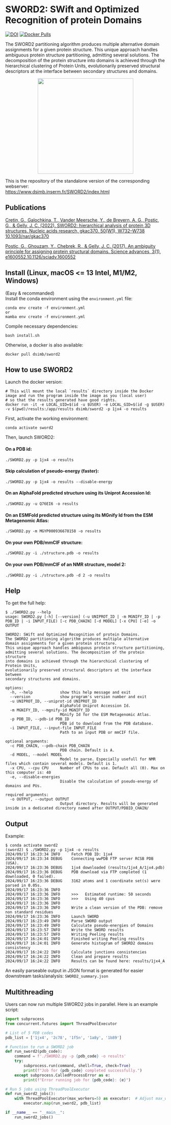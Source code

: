 # SWORD2: SWift and Optimized Recognition of protein Domains

[![DOI](https://zenodo.org/badge/518046197.svg)](https://zenodo.org/badge/latestdoi/518046197)
[![Docker Pulls](https://img.shields.io/docker/pulls/dsimb/sword2.svg)](https://hub.docker.com/r/dsimb/sword2)


The SWORD2 partitioning algorithm produces multiple alternative domain assignments for a given protein structure. This unique approach handles ambiguous protein structure partitioning, admitting several solutions. The decomposition of the protein structure into domains is achieved through the hierarchical clustering of Protein Units, evolutionarily preserved structural descriptors at the interface between secondary structures and domains.

<p align="center">
<picture>
  <source media="(prefers-color-scheme: dark)" srcset="https://user-images.githubusercontent.com/25644865/181113256-4c2e9740-014f-4d57-91d0-f5beaf7d51d3.png" width="300">
  <img alt="" src="https://user-images.githubusercontent.com/25644865/181106191-e97f1ace-fb93-41d1-a4f0-6a84b7fcc2a1.png" width="300">
</picture>
</p>

This is the repository of the standalone version of the corresponding webserver:  
https://www.dsimb.inserm.fr/SWORD2/index.html



## Publications

[Cretin, G., Galochkina, T., Vander Meersche, Y., de Brevern, A. G., Postic, G., & Gelly, J. C. (2022).
SWORD2: hierarchical analysis of protein 3D structures. Nucleic acids research, gkac370.
50(W1), W732–W738 10.1093/nar/gkac370](https://doi.org/10.1093/nar/gkac370)

[Postic, G., Ghouzam, Y., Chebrek, R., & Gelly, J. C. (2017).
An ambiguity principle for assigning protein structural domains.
Science advances, 3(1), e1600552.10.1126/sciadv.1600552](https://doi.org/10.1126/sciadv.1600552)



## Install (Linux, macOS <= 13 Intel, M1/M2, Windows)

(Easy & recommanded)  
Install the conda environment using the `environment.yml` file:
```
conda env create -f environment.yml
or
mamba env create -f environment.yml
```

Compile necessary dependencies:
```
bash install.sh
```

Otherwise, a docker is also available:
```
docker pull dsimb/sword2
```

## How to use SWORD2

Launch the docker version:
```
# This will mount the local `results` directory inside the Docker image and run the program inside the image as you (local user)
# so that the results generated have good rights.
docker run -it -e LOCAL_UID=$(id -u $USER) -e LOCAL_GID=$(id -g $USER) -v $(pwd)/results:/app/results dsimb/sword2 -p 1jx4 -o results
```

First, activate the working environment:
```
conda activate sword2
```

Then, launch SWORD2:

#### On a PDB id:
```
./SWORD2.py -p 1jx4 -o results
```

#### Skip calculation of pseudo-energy (faster):
```
./SWORD2.py -p 1jx4 -o results --disable-energy
```

#### On an AlphaFold predicted structure using its Uniprot Accession Id:
```
./SWORD2.py -u Q76EI6 -o results
```

#### On an ESMFold predicted structure using its MGnify Id from the ESM Metagenomic Atlas:
```
./SWORD2.py -m MGYP000936678158 -o results
```

#### On your own PDB/mmCIF structure:
```
./SWORD2.py -i ./structure.pdb -o results
```

#### On your own PDB/mmCIF of an NMR structure, model 2:
```
./SWORD2.py -i ./structure.pdb -d 2 -o results
```

## Help

To get the full help:
```console
$ ./SWORD2.py --help
usage: SWORD2.py [-h] [--version] (-u UNIPROT_ID | -m MGNIFY_ID | -p PDB_ID | -i INPUT_FILE) [-c PDB_CHAIN] [-d MODEL] [-x CPU] [-e] -o OUTPUT

SWORD2: SWift and Optimized Recognition of protein Domains.
The SWORD2 partitioning algorithm produces multiple alternative
domain assignments for a given protein structure.
This unique approach handles ambiguous protein structure partitioning,
admitting several solutions. The decomposition of the protein structure
into domains is achieved through the hierarchical clustering of Protein Units,
evolutionarily preserved structural descriptors at the interface between
secondary structures and domains.

options:
  -h, --help            show this help message and exit
  --version             show program's version number and exit
  -u UNIPROT_ID, --uniprot-id UNIPROT_ID
                        AlphaFold Uniprot Accession Id.
  -m MGNIFY_ID, --mgnify-id MGNIFY_ID
                        MGnify Id for the ESM Metagenomic Atlas.
  -p PDB_ID, --pdb-id PDB_ID
                        PDB id to download from the PDB database.
  -i INPUT_FILE, --input-file INPUT_FILE
                        Path to an input PDB or mmCIF file.

optional arguments:
  -c PDB_CHAIN, --pdb-chain PDB_CHAIN
                        PDB chain. Default is A.
  -d MODEL, --model MODEL
                        Model to parse. Especially usefull for NMR files which contain several models. Default is 1.
  -x CPU, --cpu CPU     Number of CPUs to use. Default all (0). Max on this computer is: 40
  -e, --disable-energies
                        Disable the calculation of pseudo-energy of domains and PUs.

required arguments:
  -o OUTPUT, --output OUTPUT
                        Output directory. Results will be generated inside in a dedicated directory named after OUTPUT/PDBID_CHAIN/
```


## Output

Example:
```
$ conda activate sword2
(sword2) $ ./SWORD2.py -p 1jx4 -o results
2024/09/17 16:23:34 INFO     Fetch PDB ID: 1jx4
2024/09/17 16:23:34 DEBUG    Connecting wwPDB FTP server RCSB PDB (USA).
2024/09/17 16:23:36 DEBUG    1jx4 downloaded (results/1jx4_A/1jx4.pdb)
2024/09/17 16:23:36 DEBUG    PDB download via FTP completed (1 downloaded, 0 failed).
2024/09/17 16:23:36 DEBUG    3162 atoms and 1 coordinate set(s) were parsed in 0.05s.
2024/09/17 16:23:36 INFO
2024/09/17 16:23:36 INFO     >>>   Estimated runtime: 50 seconds
2024/09/17 16:23:36 INFO     >>>   Using 40 cpus
2024/09/17 16:23:36 INFO
2024/09/17 16:23:36 INFO     Write a clean version of the PDB: remove non standard residues
2024/09/17 16:23:36 INFO     Launch SWORD
2024/09/17 16:23:49 INFO     Parse SWORD output
2024/09/17 16:23:49 INFO     Calculate pseudo-energies of Domains
2024/09/17 16:23:57 INFO     Write the SWORD results
2024/09/17 16:23:57 INFO     Writing Peeling results
2024/09/17 16:24:01 INFO     Finished writing Peeling results
2024/09/17 16:24:01 INFO     Generate histogram of SWORD2 domains consistency
2024/09/17 16:24:22 INFO     Calculate junctions consistencies
2024/09/17 16:24:22 INFO     Clean and prepare results
2024/09/17 16:24:22 INFO     Results can be found here: results/1jx4_A
```

An easily parseable output in JSON format is generated for easier downstream tasks/analysis: `SWORD2_summary.json`



## Multithreading

Users can now run multiple SWORD2 jobs in parallel.
Here is an example script:
```python
import subprocess
from concurrent.futures import ThreadPoolExecutor

# List of 5 PDB codes
pdb_list = ['1jx4', '2c78', '1f5n', '1a8y', '1b89']

# Function to run a SWORD2 job
def run_sword2(pdb_code):
    command = f'./SWORD2.py -p {pdb_code} -o results'
    try:
        subprocess.run(command, shell=True, check=True)
        print(f"Job for {pdb_code} completed successfully.")
    except subprocess.CalledProcessError as e:
        print(f"Error running job for {pdb_code}: {e}")

# Run 5 jobs using ThreadPoolExecutor
def run_sword2_jobs():
    with ThreadPoolExecutor(max_workers=5) as executor:  # Adjust max_workers based on your system's capabilities
        executor.map(run_sword2, pdb_list)

if __name__ == "__main__":
    run_sword2_jobs()
```
